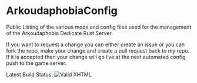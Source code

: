 # ArkoudaphobiaConfig
Public Listing of the various mods and config files used for the management of the Arkoudaphobia Dedicate Rust Server.

If you want to request a change you can either create an issue or you can fork the repo, make your change and create a pull request back to my repo.  If it is accepted then your change will go live at the next automated config push to the game server.

Latest Build Status: ![Valid XHTML](https://ihsvs.visualstudio.com/DefaultCollection/_apis/public/build/definitions/972e80ea-cbd8-4fcc-b9c0-1169eb05e925/27/badge)
